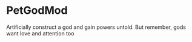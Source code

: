 # PetGodMod
Artificially construct a god and gain powers untold. But remember, gods want love and attention too
